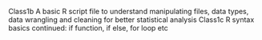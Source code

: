 Class1b A basic R script file to understand manipulating files, data types, data wrangling and cleaning for better statistical analysis
Class1c R syntax basics continued: if function, if else, for loop etc
